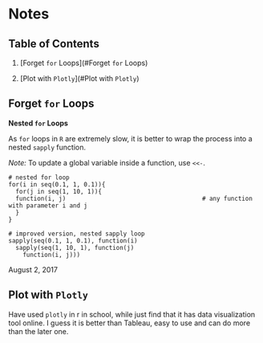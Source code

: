# Notes 

## Table of Contents
1. [Forget `for` Loops](#Forget `for` Loops)

2. [Plot with `Plotly`](#Plot with `Plotly`)

## Forget `for` Loops

**Nested `for` Loops**

As `for` loops in `R` are extremely slow, it is better to wrap the process into a nested `sapply` function. 

*Note:* To update a global variable inside a function, use `<<-`.

```
# nested for loop
for(i in seq(0.1, 1, 0.1)){
  for(j in seq(1, 10, 1)){
  function(i, j)                                      # any function with parameter i and j
  }
}

# improved version, nested sapply loop
sapply(seq(0.1, 1, 0.1), function(i)       
  sapply(seq(1, 10, 1), function(j)
    function(i, j)))
```

August 2, 2017

## Plot with `Plotly` 

Have used `plotly` in r in school, while just find that it has data visualization tool online. I guess it is better than Tableau, easy to use and can do more than the later one.

